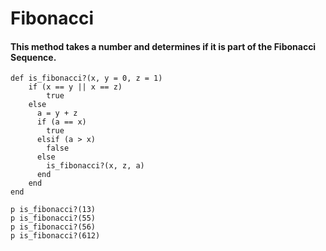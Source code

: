 # Fibonacci
#### This method takes a number and determines if it is part of the Fibonacci Sequence.
```
def is_fibonacci?(x, y = 0, z = 1) 
    if (x == y || x == z)
        true
    else
      a = y + z
      if (a == x)
        true
      elsif (a > x)
        false
      else
        is_fibonacci?(x, z, a)
      end
    end
end
 
p is_fibonacci?(13)  	
p is_fibonacci?(55)  	
p is_fibonacci?(56)  	
p is_fibonacci?(612) 
```